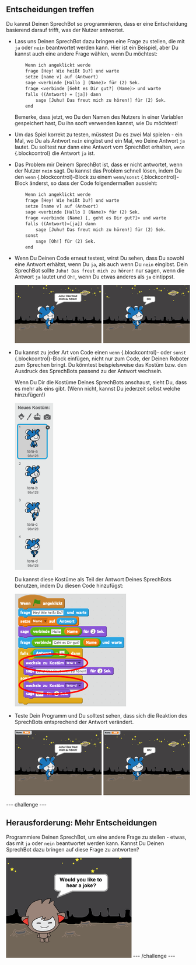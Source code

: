 ## Entscheidungen treffen

Du kannst Deinen SprechBot so programmieren, dass er eine Entscheidung basierend darauf trifft, was der Nutzer antwortet.

+ Lass uns Deinen SprechBot dazu bringen eine Frage zu stellen, die mit `ja` oder `nein` beantwortet werden kann. Hier ist ein Beispiel, aber Du kannst auch eine andere Frage wählen, wenn Du möchtest:

	```blocks
		Wenn ich angeklickt werde
		frage [Hey! Wie heißt Du?] und warte
		setze [name v] auf (Antwort)
		sage <verbinde [Hallo ] (Name)> für (2) Sek.
		frage <verbinde [Geht es Dir gut?] (Name)> und warte
		falls ((Antwort) = [ja]) dann
			sage [Juhu! Das freut mich zu hören!] für (2) Sek.
		end
	```

	Bemerke, dass jetzt, wo Du den Namen des Nutzers in einer Variablen gespeichert hast, Du ihn sooft verwenden kannst, wie Du möchtest!

+ Um das Spiel korrekt zu testen, müsstest Du es zwei Mal spielen - ein Mal, wo Du als Antwort `nein` eingibst und ein Mal, wo Deine Antwort `ja` lautet. Du solltest nur dann eine Antwort vom SprechBot erhalten, `wenn` {.blockcontrol} die Antwort `ja` ist.

+ Das Problem mir Deinem SprechBot ist, dass er nicht antwortet, wenn der Nutzer `nein` sagt. Du kannst das Problem schnell lösen, indem Du den `wenn` {.blockcontrol}-Block zu einem `wenn/sonst` {.blockcontrol}-Block änderst, so dass der Code folgendermaßen aussieht:

	```blocks
		Wenn ich angeklickt werde
		frage [Hey! Wie heißt Du?] und warte
		setze [name v] auf (Antwort)
		sage <verbinde [Hallo ] (Name)> für (2) Sek.
		frage <verbinde (Name) [, geht es Dir gut?]> und warte
		falls ((Antwort)=[ja]) dann
			sage [Juhu! Das freut mich zu hören!] für (2) Sek.
		sonst
			sage [Oh!] für (2) Sek.
		end
	```

+ Wenn Du Deinen Code erneut testest, wirst Du sehen, dass Du sowohl eine Antwort erhältst, wenn Du `ja`, als auch wenn Du `nein` eingibst. Dein SprechBot sollte `Juhu! Das freut mich zu hören!` nur sagen, wenn die Antwort `ja` lautet und `Oh!`, wenn Du etwas anderes als `ja` eintippst.

	![screenshot](images/chatbot-else.png)

+ Du kannst zu jeder Art von Code einen `wenn` {.blockcontrol}- oder `sonst` {.blockcontrol}-Block einfügen, nicht nur zum Code, der Deinen Roboter zum Sprechen bringt. Du könntest beispielsweise das Kostüm bzw. den Ausdruck des SprechBots passend zu der Antwort wechseln.

	Wenn Du Dir die Kostüme Deines SprechBots anschaust, sieht Du, dass es mehr als eins gibt. (Wenn nicht, kannst Du jederzeit selbst welche hinzufügen!)

	![screenshot](images/chatbot-costumes.png)

	Du kannst diese Kostüme als Teil der Antwort Deines SprechBots benutzen, indem Du diesen Code hinzufügst:

	![screenshot](images/chatbot-costumes-code.png)

+ Teste Dein Programm und Du solltest sehen, dass sich die Reaktion des SprechBots entsprechend der Antwort verändert.

	![screenshot](images/chatbot-face.png)

--- challenge ---
## Herausforderung: Mehr Entscheidungen

Programmiere Deinen SprechBot, um eine andere Frage zu stellen - etwas, das mit `ja` oder `nein` beantwortet werden kann. Kannst Du Deinen SprechBot dazu bringen auf diese Frage zu antworten?

![screenshot](images/chatbot-joke.png)
--- /challenge ---
